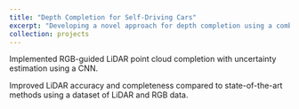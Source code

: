 ```yaml
---
title: "Depth Completion for Self-Driving Cars"
excerpt: "Developing a novel approach for depth completion using a combination of RGB and depth data to improve accuracy and completeness.<br/><img src='/images/DR1.PNG'>"
collection: projects
---
```


Implemented RGB-guided LiDAR point cloud completion with uncertainty estimation using a CNN. 

Improved LiDAR accuracy and completeness compared to state-of-the-art methods using a dataset of LiDAR
and RGB data.

